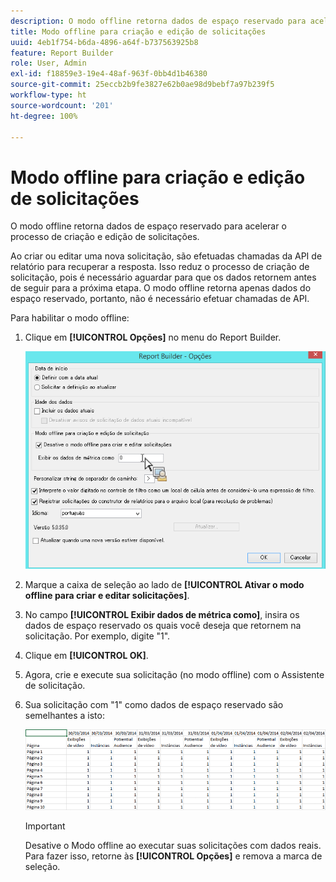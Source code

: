 ```yaml
---
description: O modo offline retorna dados de espaço reservado para acelerar o processo de criação e edição de solicitações.
title: Modo offline para criação e edição de solicitações
uuid: 4eb1f754-b6da-4896-a64f-b737563925b8
feature: Report Builder
role: User, Admin
exl-id: f18859e3-19e4-48af-963f-0bb4d1b46380
source-git-commit: 25eccb2b9fe3827e62b0ae98d9bebf7a97b239f5
workflow-type: ht
source-wordcount: '201'
ht-degree: 100%

---
```


# Modo offline para criação e edição de solicitações

O modo offline retorna dados de espaço reservado para acelerar o processo de criação e edição de solicitações.

Ao criar ou editar uma nova solicitação, são efetuadas chamadas da API de relatório para recuperar a resposta. Isso reduz o processo de criação de solicitação, pois é necessário aguardar para que os dados retornem antes de seguir para a próxima etapa. O modo offline retorna apenas dados do espaço reservado, portanto, não é necessário efetuar chamadas de API.

Para habilitar o modo offline:

1. Clique em **[!UICONTROL Opções]** no menu do Report Builder.

   ![Modo offline](assets/offline_mode.png)

1. Marque a caixa de seleção ao lado de **[!UICONTROL Ativar o modo offline para criar e editar solicitações]**.
1. No campo **[!UICONTROL Exibir dados de métrica como]**, insira os dados de espaço reservado os quais você deseja que retornem na solicitação. Por exemplo, digite &quot;1&quot;.
1. Clique em **[!UICONTROL OK]**.
1. Agora, crie e execute sua solicitação (no modo offline) com o Assistente de solicitação.
1. Sua solicitação com &quot;1&quot; como dados de espaço reservado são semelhantes a isto:

   ![Exemplo de modo offline](assets/offline_mode_example.png)

   >[!IMPORTANT]
   >
   >Desative o Modo offline ao executar suas solicitações com dados reais. Para fazer isso, retorne às **[!UICONTROL Opções]** e remova a marca de seleção.

